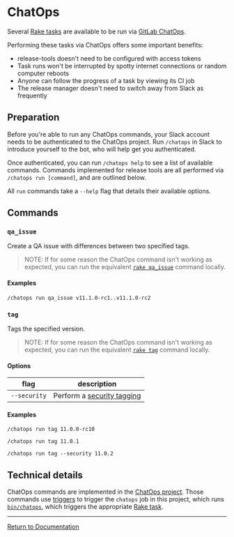 # ChatOps

Several [Rake tasks](./rake-tasks.md) are available to be run via [GitLab
ChatOps][chatops].

Performing these tasks via ChatOps offers some important benefits:

- release-tools doesn't need to be configured with access tokens
- Task runs won't be interrupted by spotty internet connections or
  random computer reboots
- Anyone can follow the progress of a task by viewing its CI job
- The release manager doesn't need to switch away from Slack as frequently

[chatops]: https://gitlab.com/gitlab-com/chatops

## Preparation

Before you're able to run any ChatOps commands, your Slack account needs to be
authenticated to the ChatOps project. Run `/chatops` in Slack to introduce
yourself to the bot, who will help get you authenticated.

Once authenticated, you can run `/chatops help` to see a list of available
commands. Commands implemented for release tools are all performed via `/chatops
run [command]`, and are outlined below.

All `run` commands take a `--help` flag that details their available options.

## Commands

### `qa_issue`

Create a QA issue with differences between two specified tags.

> NOTE: If for some reason the ChatOps command isn't working as expected, you
> can run the equivalent [`rake qa_issue`](./rake-tasks.md#qa_issuefromtoversion)
> command locally.

#### Examples

```
/chatops run qa_issue v11.1.0-rc1..v11.1.0-rc2
```

### `tag`

Tags the specified version.

> NOTE: If for some reason the ChatOps command isn't working as expected, you
> can run the equivalent [`rake tag`](./rake-tasks.md#tagversion)
> command locally.

#### Options

| flag         | description                                                       |
| ----         | -----------                                                       |
| `--security` | Perform a [security tagging](./rake-tasks.md#tag_securityversion) |

#### Examples

```
/chatops run tag 11.0.0-rc10

/chatops run tag 11.0.1

/chatops run tag --security 11.0.2
```

## Technical details

ChatOps commands are implemented in the [ChatOps project][chatops-commands].
Those commands use [triggers](https://docs.gitlab.com/ee/ci/triggers/) to
trigger the `chatops` job in this project, which runs
[`bin/chatops`](../bin/chatops), which triggers the appropriate [Rake
task](./rake-tasks.md).

[chatops-commands]: https://gitlab.com/gitlab-com/chatops/tree/master/lib/chatops/commands

---

[Return to Documentation](../README.md#documentation)
